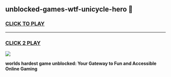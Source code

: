 
## unblocked-games-wtf-unicycle-hero 👋
<h3>
<a href="https://premium.freeplayer.one?title=unblocked-games-wtf-unicycle-hero&ref=14F">CLICK TO PLAY</a></h3>
<hr>

<h3>
<a href="https://premium.freeplayer.one?title=unblocked-games-wtf-unicycle-hero&ref=14F">CLICK 2 PLAY</a>
  
</h3>

<a href="https://premium.freeplayer.one?title=unblocked-games-wtf-unicycle-hero&ref=12F/"><img src="https://clearcache.store/games.png"></a>


**worlds hardest game unblocked: Your Gateway to Fun and Accessible Online Gaming**
